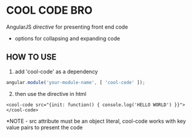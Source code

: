 # COOL CODE BRO

AngularJS *directive* for presenting front end code

- options for collapsing and expanding code

## HOW TO USE

1. add 'cool-code' as a dependency

```js
angular.module('your-module-name', [ 'cool-code' ]);
```

2. then use the directive in html

```
<cool-code src="{init: function() { console.log('HELLO WORLD') }}"></cool-code>
```

*NOTE - src attribute must be an object literal, cool-code works with key value pairs to present the code
